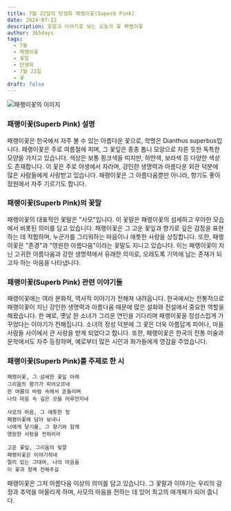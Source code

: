 ```yaml
---
title: 7월 22일의 탄생화 패랭이꽃(Superb Pink)
date: 2024-07-22
description: 꽃말과 이야기로 보는 오늘의 꽃 패랭이꽃
author: 365days
tags:
  - 7월
  - 패랭이꽃
  - 꽃말
  - 탄생화
  - 7월 22일
  - 꽃
draft: false
---
```



![패랭이꽃의 이미지](https://cdn.pixabay.com/photo/2015/08/12/12/04/dianthus-885812_640.jpg#center)


### 패랭이꽃(Superb Pink) 설명

패랭이꽃은 한국에서 자주 볼 수 있는 아름다운 꽃으로, 학명은 Dianthus superbus입니다. 패랭이꽃은 주로 여름철에 피며, 그 꽃잎은 종종 톱니 모양으로 자른 듯한 독특한 모양을 가지고 있습니다. 색상은 보통 핑크색을 띠지만, 하얀색, 보라색 등 다양한 색상도 존재합니다. 이 꽃은 주로 야생에서 자라며, 강인한 생명력과 아름다운 외관 덕분에 많은 사람들에게 사랑받고 있습니다. 패랭이꽃은 그 아름다움뿐만 아니라, 향기도 좋아 정원에서 자주 기르기도 합니다.

### 패랭이꽃(Superb Pink)의 꽃말

패랭이꽃의 대표적인 꽃말은 "사모"입니다. 이 꽃말은 패랭이꽃의 섬세하고 우아한 모습에서 비롯된 의미를 담고 있습니다. 패랭이꽃은 그 고운 꽃잎과 향기로 깊은 감정을 표현하는 데 적합하며, 누군가를 그리워하는 마음이나 애틋한 사랑을 상징합니다. 또한, 패랭이꽃은 "존경"과 "영원한 아름다움"이라는 꽃말도 지니고 있습니다. 이는 패랭이꽃이 지닌 고귀한 아름다움과 강한 생명력에서 유래한 의미로, 오래도록 기억에 남는 존재가 되고자 하는 마음을 나타냅니다.

### 패랭이꽃(Superb Pink) 관련 이야기들

패랭이꽃에는 여러 문화적, 역사적 이야기가 전해져 내려옵니다. 한국에서는 전통적으로 패랭이꽃이 지닌 강인한 생명력과 아름다움 때문에 많은 설화와 전설에서 중요한 역할을 해왔습니다. 한 예로, 옛날 한 소녀가 그리운 연인을 기다리며 패랭이꽃을 정성스럽게 가꾸었다는 이야기가 전해집니다. 소녀의 정성 덕분에 그 꽃은 더욱 아름답게 피어나, 마을 사람들 사이에서 큰 사랑을 받게 되었다고 합니다. 또한, 패랭이꽃은 한국의 전통 미술과 문학에서도 자주 등장하며, 예로부터 많은 시인과 화가들에게 영감을 주었습니다.

### 패랭이꽃(Superb Pink)를 주제로 한 시

```
패랭이꽃, 그 섬세한 꽃잎 아래  
그리움의 향기가 피어오르네  
한 여름의 바람 속에서 흔들리며  
나의 마음 속 깊은 곳을 어루만지네  

사모의 마음, 그 애틋한 정  
패랭이꽃에 담아 보내니  
너에게 닿기를, 그 향기와 함께  
영원한 사랑을 전하리라  

고운 꽃잎, 그리움의 빛깔  
패랭이꽃은 이야기하네  
멀리 있는 그대여, 나의 마음을  
이 꽃과 함께 전해주길  
```

패랭이꽃은 그저 아름다움 이상의 의미를 담고 있습니다. 그 꽃말과 이야기는 우리의 감정과 추억을 떠올리게 하며, 사모의 마음을 전하는 데 있어 최고의 매개체가 되어 줍니다. 


